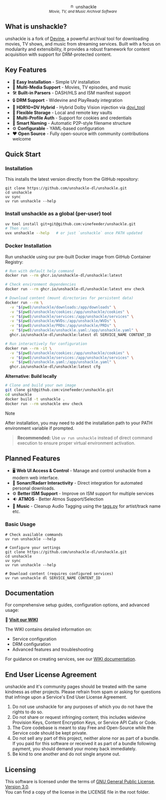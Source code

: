 <p align="center">
    <img width="16" height="16" alt="no_encryption" src="https://github.com/user-attachments/assets/6ff88473-0dd2-4bbc-b1ea-c683d5d7a134" /> unshackle
    <br/>
    <sup><em>Movie, TV, and Music Archival Software</em></sup>
</p>

## What is unshackle?

unshackle is a fork of [Devine](https://github.com/devine-dl/devine/), a powerful archival tool for downloading movies, TV shows, and music from streaming services. Built with a focus on modularity and extensibility, it provides a robust framework for content acquisition with support for DRM-protected content.

## Key Features

- 🚀 **Easy Installation** - Simple UV installation
- 🎥 **Multi-Media Support** - Movies, TV episodes, and music
- 🛠️ **Built-in Parsers** - DASH/HLS and ISM manifest support
- 🔒 **DRM Support** - Widevine and PlayReady integration
- 🌈 **HDR10+DV Hybrid** - Hybrid Dolby Vision injection via [dovi_tool](https://github.com/quietvoid/dovi_tool)
- 💾 **Flexible Storage** - Local and remote key vaults
- 👥 **Multi-Profile Auth** - Support for cookies and credentials
- 🤖 **Smart Naming** - Automatic P2P-style filename structure
- ⚙️ **Configurable** - YAML-based configuration
- ❤️ **Open Source** - Fully open-source with community contributions welcome

## Quick Start

### Installation

This installs the latest version directly from the GitHub repository:

```shell
git clone https://github.com/unshackle-dl/unshackle.git
cd unshackle
uv sync
uv run unshackle --help
```

### Install unshackle as a global (per-user) tool

```bash
uv tool install git+git@github.com:vinefeeder/unshackle.git
# Then run:
uvx unshackle --help   # or just `unshackle` once PATH updated
```

### Docker Installation

Run unshackle using our pre-built Docker image from GitHub Container Registry:

```bash
# Run with default help command
docker run --rm ghcr.io/unshackle-dl/unshackle:latest

# Check environment dependencies
docker run --rm ghcr.io/unshackle-dl/unshackle:latest env check

# Download content (mount directories for persistent data)
docker run --rm \
  -v "$(pwd)/unshackle/downloads:/app/downloads" \
  -v "$(pwd)/unshackle/cookies:/app/unshackle/cookies" \
  -v "$(pwd)/unshackle/services:/app/unshackle/services" \
  -v "$(pwd)/unshackle/WVDs:/app/unshackle/WVDs" \
  -v "$(pwd)/unshackle/PRDs:/app/unshackle/PRDs" \
  -v "$(pwd)/unshackle/unshackle.yaml:/app/unshackle.yaml" \
  ghcr.io/unshackle-dl/unshackle:latest dl SERVICE_NAME CONTENT_ID

# Run interactively for configuration
docker run --rm -it \
  -v "$(pwd)/unshackle/cookies:/app/unshackle/cookies" \
  -v "$(pwd)/unshackle/services:/app/unshackle/services" \
  -v "$(pwd)/unshackle.yaml:/app/unshackle.yaml" \
  ghcr.io/unshackle-dl/unshackle:latest cfg
```

**Alternative: Build locally**

```bash
# Clone and build your own image
git clone git@github.com:vinefeeder/unshackle.git
cd unshackle
docker build -t unshackle .
docker run --rm unshackle env check
```

> [!NOTE]
> After installation, you may need to add the installation path to your PATH environment variable if prompted.

> **Recommended:** Use `uv run unshackle` instead of direct command execution to ensure proper virtual environment activation.

## Planned Features

- 🖥️ **Web UI Access & Control** - Manage and control unshackle from a modern web interface.
- 🔄 **Sonarr/Radarr Interactivity** - Direct integration for automated personal downloads.
- ⚙️ **Better ISM Support** - Improve on ISM support for multiple services
- 🔉 **ATMOS** - Better Atmos Support/Selection
- 🎵 **Music** - Cleanup Audio Tagging using the [tags.py](unshackle/core/utils/tags.py) for artist/track name etc.

### Basic Usage

```shell
# Check available commands
uv run unshackle --help

# Configure your settings
git clone https://github.com/unshackle-dl/unshackle.git
cd unshackle
uv sync
uv run unshackle --help

# Download content (requires configured services)
uv run unshackle dl SERVICE_NAME CONTENT_ID
```

## Documentation

For comprehensive setup guides, configuration options, and advanced usage:

📖 **[Visit our WIKI](https://github.com/unshackle-dl/unshackle/wiki)**

The WIKI contains detailed information on:

- Service configuration
- DRM configuration
- Advanced features and troubleshooting

For guidance on creating services, see our [WIKI documentation](https://github.com/unshackle-dl/unshackle/wiki).

## End User License Agreement

unshackle and it's community pages should be treated with the same kindness as other projects.
Please refrain from spam or asking for questions that infringe upon a Service's End User License Agreement.

1. Do not use unshackle for any purposes of which you do not have the rights to do so.
2. Do not share or request infringing content; this includes widevine Provision Keys, Content Encryption Keys,
   or Service API Calls or Code.
3. The Core codebase is meant to stay Free and Open-Source while the Service code should be kept private.
4. Do not sell any part of this project, neither alone nor as part of a bundle.
   If you paid for this software or received it as part of a bundle following payment, you should demand your money
   back immediately.
5. Be kind to one another and do not single anyone out.

## Licensing

This software is licensed under the terms of [GNU General Public License, Version 3.0](LICENSE).  
You can find a copy of the license in the LICENSE file in the root folder.
